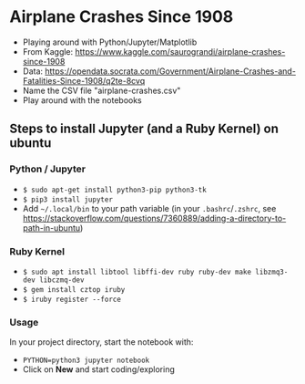 # Airplane Crashes Since 1908

- Playing around with Python/Jupyter/Matplotlib
- From Kaggle: https://www.kaggle.com/saurograndi/airplane-crashes-since-1908
- Data: https://opendata.socrata.com/Government/Airplane-Crashes-and-Fatalities-Since-1908/q2te-8cvq
- Name the CSV file "airplane-crashes.csv"
- Play around with the notebooks

## Steps to install Jupyter (and a Ruby Kernel) on ubuntu

### Python / Jupyter

- `$ sudo apt-get install python3-pip python3-tk`
- `$ pip3 install jupyter`
- Add `~/.local/bin` to your path variable (in your `.bashrc`/`.zshrc`, see https://stackoverflow.com/questions/7360889/adding-a-directory-to-path-in-ubuntu)

### Ruby Kernel

- `$ sudo apt install libtool libffi-dev ruby ruby-dev make libzmq3-dev libczmq-dev`
- `$ gem install cztop iruby`
- `$ iruby register --force`

### Usage

In your project directory, start the notebook with:

- `PYTHON=python3 jupyter notebook`
- Click on **New** and start coding/exploring

